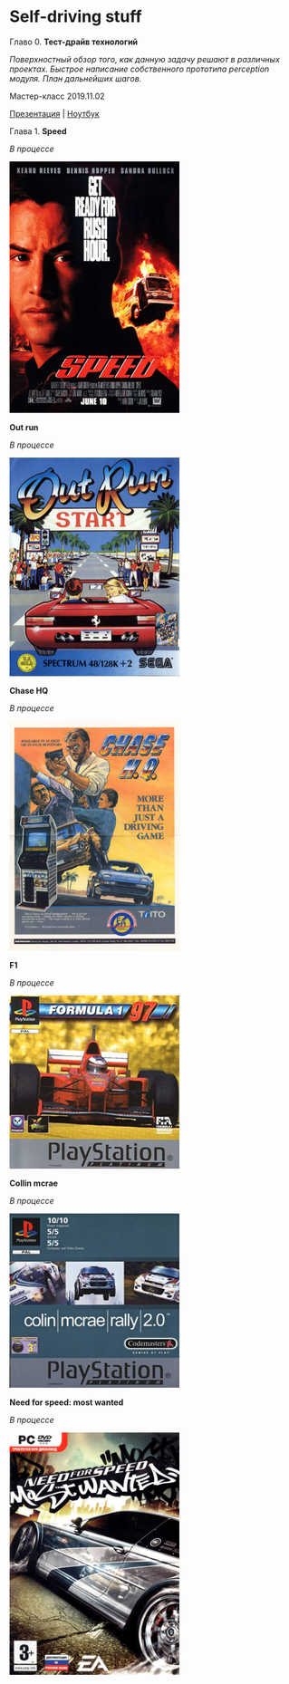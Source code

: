 # Self-driving stuff

Главо 0. **Тест-драйв технологий**

*Поверхностный обзор того, как данную задачу решают в различных проектах. Быстрое написание собственного прототипа perception модуля. План дальнейших шагов.*

Мастер-класс 2019.11.02 

[Презентация]((./projects/speed/)) | [Ноутбук](https://nbviewer.jupyter.org/urls/sid1057.github.io/self-driving/projects/speed/Sirius.ipynb)<!-- | [Код проекта]()-->

<!--[Speed game](./projects/speed/)-->

Глава 1. **Speed**

*В процессе*

<img src="./projects/speed/materials/speed_poster.jpg" alt="speed" width="300"/>

**Out run**

*В процессе*

<img src="./projects/speed/materials/outrun.jpg" alt="speed" width="300"/>

**Chase HQ**

*В процессе*

<img src="./projects/speed/materials/chasehq.jpg" alt="chasehq" width="300"/>

**F1**

*В процессе*

<img src="./projects/speed/materials/f1.jpg" alt="f1" width="300"/>

**Collin mcrae**

*В процессе*

<img src="./projects/speed/materials/colimmcrae.jpg" alt="mcrae" width="300"/>

**Need for speed: most wanted**

*В процессе*

<img src="./projects/speed/materials/mostwanted.jpg" alt="nfs" width="300"/>
